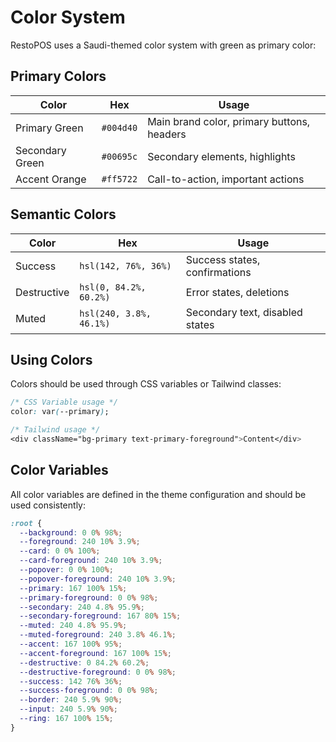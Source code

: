 
# Color System

RestoPOS uses a Saudi-themed color system with green as primary color:

## Primary Colors

| Color | Hex | Usage |
|-------|-----|-------|
| Primary Green | `#004d40` | Main brand color, primary buttons, headers |
| Secondary Green | `#00695c` | Secondary elements, highlights |
| Accent Orange | `#ff5722` | Call-to-action, important actions |

## Semantic Colors

| Color | Hex | Usage |
|-------|-----|-------|
| Success | `hsl(142, 76%, 36%)` | Success states, confirmations |
| Destructive | `hsl(0, 84.2%, 60.2%)` | Error states, deletions |
| Muted | `hsl(240, 3.8%, 46.1%)` | Secondary text, disabled states |

## Using Colors

Colors should be used through CSS variables or Tailwind classes:

```css
/* CSS Variable usage */
color: var(--primary);

/* Tailwind usage */
<div className="bg-primary text-primary-foreground">Content</div>
```

## Color Variables

All color variables are defined in the theme configuration and should be used consistently:

```css
:root {
  --background: 0 0% 98%;
  --foreground: 240 10% 3.9%;
  --card: 0 0% 100%;
  --card-foreground: 240 10% 3.9%;
  --popover: 0 0% 100%;
  --popover-foreground: 240 10% 3.9%;
  --primary: 167 100% 15%;
  --primary-foreground: 0 0% 98%;
  --secondary: 240 4.8% 95.9%;
  --secondary-foreground: 167 80% 15%;
  --muted: 240 4.8% 95.9%;
  --muted-foreground: 240 3.8% 46.1%;
  --accent: 167 100% 95%;
  --accent-foreground: 167 100% 15%;
  --destructive: 0 84.2% 60.2%;
  --destructive-foreground: 0 0% 98%;
  --success: 142 76% 36%;
  --success-foreground: 0 0% 98%;
  --border: 240 5.9% 90%;
  --input: 240 5.9% 90%;
  --ring: 167 100% 15%;
}
```
